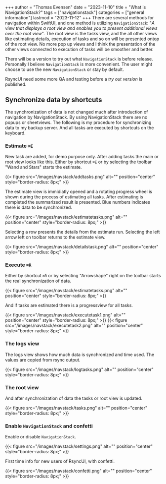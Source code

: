 +++
author = "Thomas Evensen"
date = "2023-11-10"
title =  "What is NavigationStack?"
tags = ["navigationstack"]
categories = ["general information"]
lastmod = "2023-11-12"
+++
There are several methods for navigation within SwiftUI, and one method is utilizing `NavigationStack`: "*A view that displays a root view and enables you to present additional views over the root view*". The root view is the tasks view, and the all other views like estimating details, execution of tasks and so on will be presented ontop of the root view. No more pop up views and I think the presentation of the other views connected to execution of tasks will be smoother and better.  

There will be a version to try out what `NavigationStack` is before release. Personally I believe `NavigationStack` is more convenient. The user might choose to use the new  `NavigationStack` or stay by default. 

RsyncUI need some more QA and testing before a *try out version* is published. 

## Synchronize data by shortcuts

The synchronization of data is not changed much after introduction of navigation by NavigationStack. By using NavigationStack there are no popups or sheetviews. The following is my procedure for synchronizing data to my backup server. And all tasks are executed by shortcuts on the keyboard. 

### Estimate  `⌘E`

New task are added, for demo purpose only. After adding tasks the main or root view looks like this.  Either by shortcut `⌘E` or by selecting the toolbar "Wand and Stars" starts the estimate.

{{< figure src="/images/navstack/addtasks.png" alt="" position="center" style="border-radius: 8px;" >}}

The estimate view is immidiatly opened and a rotating progress wheel is shown during the process of estimating all tasks. After estimating is completed the summarized result is presented. Blue numbers indicates there is data to be synchronized. 

{{< figure src="/images/navstack/estimatetasks.png" alt="" position="center" style="border-radius: 8px;" >}}

Selecting a row presents the details from the estimate run. Selecting the left arrow left on toolbar returns to the estimate view.

{{< figure src="/images/navstack/detailstask.png" alt="" position="center" style="border-radius: 8px;" >}}

### Execute  `⌘R`

Either by shortcut `⌘R` or by selecting  "Arrowshape" right on the toolbar starts the real synchronization of data.

{{< figure src="/images/navstack/estimatetasks.png" alt="" position="center" style="border-radius: 8px;" >}}

And if tasks are estimated there is a progressview for all tasks.

{{< figure src="/images/navstack/executetask1.png" alt="" position="center" style="border-radius: 8px;" >}}
{{< figure src="/images/navstack/executetask2.png" alt="" position="center" style="border-radius: 8px;" >}}

### The logs view

The logs view shows how much data is synchronized and time used. The values are copied from rsync output.

{{< figure src="/images/navstack/logtasks.png" alt="" position="center" style="border-radius: 8px;" >}}

### The root view 

And after synchronization of data the tasks or root view is updated.

{{< figure src="/images/navstack/tasks.png" alt="" position="center" style="border-radius: 8px;" >}}

### Enable `NavigationStack` and confetti

Enable or disable `NavigationStack`.

{{< figure src="/images/navstack/settings.png" alt="" position="center" style="border-radius: 8px;" >}}

First time info for new users of RsyncUI, with confetti.

{{< figure src="/images/navstack/confetti.png" alt="" position="center" style="border-radius: 8px;" >}}



